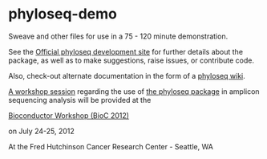 phyloseq-demo
=============

Sweave and other files for use in a 75 - 120 minute demonstration.

See the [Official phyloseq development site](http://joey711.github.com/phyloseq/) for further details about the package, as well as to make suggestions, raise issues, or contribute code.

Also, check-out alternate documentation in the form of a [phyloseq wiki](https://github.com/joey711/phyloseq/wiki).

[A workshop session](https://secure.bioconductor.org/BioC2012/labs.php) regarding the use of [the phyloseq package](http://joey711.github.com/phyloseq/) in amplicon sequencing analysis will be provided at the

[Bioconductor Workshop (BioC 2012)](https://secure.bioconductor.org/BioC2012/)

on July 24-25, 2012 

At the Fred Hutchinson Cancer Research Center - Seattle, WA

